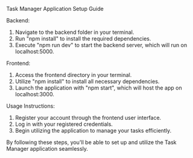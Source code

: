 Task Manager Application Setup Guide

Backend:

1. Navigate to the backend folder in your terminal.
2. Run "npm install" to install the required dependencies.
3. Execute "npm run dev" to start the backend server, which will run on localhost:5000.


Frontend:

1. Access the frontend directory in your terminal.
2. Utilize "npm install" to install all necessary dependencies.
3. Launch the application with "npm start", which will host the app on localhost:3000.


Usage Instructions:

1. Register your account through the frontend user interface.
2. Log in with your registered credentials.
3. Begin utilizing the application to manage your tasks efficiently.

By following these steps, you'll be able to set up and utilize the Task Manager application seamlessly.
